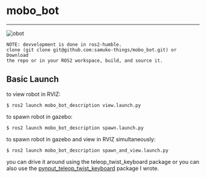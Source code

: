 # mobo_bot

---

![obot](https://github.com/samuko-things/mobo_bot/blob/main/mobo_bot_pic1.png)

```
NOTE: devvelopment is done in ros2-humble.
clone (git clone git@github.com:samuko-things/mobo_bot.git) or Download
the repo or in your ROS2 workspace, build, and source it.
```
## Basic Launch
to view robot in RVIZ:
```shell
$ ros2 launch mobo_bot_description view.launch.py
```

to spawn robot in gazebo:
```shell
$ ros2 launch mobo_bot_description spawn.launch.py
```

to spawn robot in gazebo and view in RVIZ simultaneously:
```shell
$ ros2 launch mobo_bot_description spawn_and_view.launch.py
```

you can drive it around using the teleop_twist_keyboard package or you can 
also use the [pynput_teleop_twist_keyboard](https://github.com/samuko-things/pynput_teleop_twist_keyboard.git) package I wrote.
